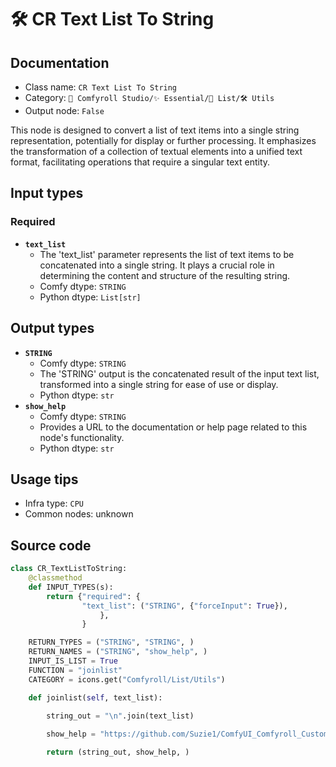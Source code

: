# 🛠️ CR Text List To String
## Documentation
- Class name: `CR Text List To String`
- Category: `🧩 Comfyroll Studio/✨ Essential/📜 List/🛠️ Utils`
- Output node: `False`

This node is designed to convert a list of text items into a single string representation, potentially for display or further processing. It emphasizes the transformation of a collection of textual elements into a unified text format, facilitating operations that require a singular text entity.
## Input types
### Required
- **`text_list`**
    - The 'text_list' parameter represents the list of text items to be concatenated into a single string. It plays a crucial role in determining the content and structure of the resulting string.
    - Comfy dtype: `STRING`
    - Python dtype: `List[str]`
## Output types
- **`STRING`**
    - Comfy dtype: `STRING`
    - The 'STRING' output is the concatenated result of the input text list, transformed into a single string for ease of use or display.
    - Python dtype: `str`
- **`show_help`**
    - Comfy dtype: `STRING`
    - Provides a URL to the documentation or help page related to this node's functionality.
    - Python dtype: `str`
## Usage tips
- Infra type: `CPU`
- Common nodes: unknown


## Source code
```python
class CR_TextListToString:
    @classmethod
    def INPUT_TYPES(s):
        return {"required": {
                "text_list": ("STRING", {"forceInput": True}),
                    },
                }

    RETURN_TYPES = ("STRING", "STRING", )
    RETURN_NAMES = ("STRING", "show_help", )
    INPUT_IS_LIST = True    
    FUNCTION = "joinlist"
    CATEGORY = icons.get("Comfyroll/List/Utils")

    def joinlist(self, text_list):
    
        string_out = "\n".join(text_list)

        show_help = "https://github.com/Suzie1/ComfyUI_Comfyroll_CustomNodes/wiki/List-Nodes#cr-text-list-to-string"

        return (string_out, show_help, )

```
